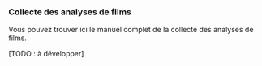 ### Collecte des analyses de films

Vous pouvez trouver ici le manuel complet de la collecte des analyses de films.

[TODO : à développer]
